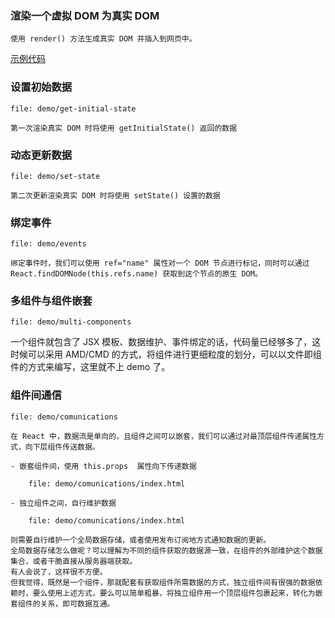 ### 渲染一个虚拟 DOM 为真实 DOM
    
    
    使用 render() 方法生成真实 DOM 并插入到网页中。

[示例代码](demo/render/)

### 设置初始数据

    file: demo/get-initial-state
    
    第一次渲染真实 DOM 时将使用 getInitialState() 返回的数据
    
### 动态更新数据
    
    file: demo/set-state

    第二次更新渲染真实 DOM 时将使用 setState() 设置的数据

### 绑定事件

    file: demo/events
    
    绑定事件时，我们可以使用 ref="name" 属性对一个 DOM 节点进行标记，同时可以通过 React.findDOMNode(this.refs.name) 获取到这个节点的原生 DOM。
    
### 多组件与组件嵌套

    file: demo/multi-components

一个组件就包含了 JSX 模板、数据维护、事件绑定的话，代码量已经够多了，这时候可以采用 AMD/CMD 的方式，将组件进行更细粒度的划分，可以以文件即组件的方式来编写，这里就不上 demo 了。

### 组件间通信
    
    file: demo/comunications

    在 React 中，数据流是单向的，且组件之间可以嵌套，我们可以通过对最顶层组件传递属性方式，向下层组件传送数据。
    
    - 嵌套组件间，使用 this.props  属性向下传递数据
    
        file: demo/comunications/index.html
        
    - 独立组件之间，自行维护数据
    
        file: demo/comunications/index.html
    
    则需要自行维护一个全局数据存储，或者使用发布订阅地方式通知数据的更新。
    全局数据存储怎么做呢？可以理解为不同的组件获取的数据源一致，在组件的外部维护这个数据集合，或者干脆直接从服务器端获取。
    有人会说了，这样很不方便。
    但我觉得，既然是一个组件，那就配套有获取组件所需数据的方式，独立组件间有很强的数据依赖时，要么使用上述方式，要么可以简单粗暴，将独立组件用一个顶层组件包裹起来，转化为嵌套组件的关系，即可数据互通。    
    

    
    

    






